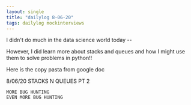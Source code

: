 ```yaml
---
layout: single
title: "dailylog 8-06-20"
tags: dailylog mockinterviews
---
```


I didn't do much in the data science world today --

However, I did learn more about stacks and queues and how I might use them to solve problems in python!!

Here is the copy pasta from google doc

8/06/20 STACKS N QUEUES PT 2

```console
MORE BUG HUNTING
EVEN MORE BUG HUNTING
```
